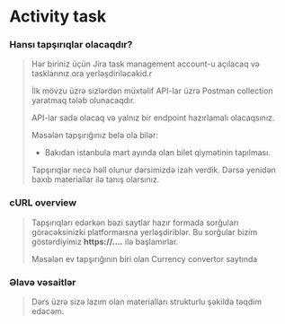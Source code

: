 # Activity task

### Hansı tapşırıqlar olacaqdır?

> Hər biriniz üçün Jira task management account-u açılacaq və tasklarınız ora yerləşdiriləcəkid.r
>
> İlk mövzu üzrə sizlərdən müxtəlif API-lar üzrə Postman collection yaratmaq tələb olunacaqdır.&#x20;
>
> API-lar sadə olacaq və yalnız bir endpoint hazırlamalı olacaqsınız.
>
> Məsələn tapşırığınız belə ola bilər:
>
> * Bakıdan istanbula mart ayında olan bilet qiymətinin tapılması.&#x20;
>
> Tapşırıqlar necə həll olunur dərsimizdə izah verdik. Dərsə yenidən baxıb materiallar ilə tanış olarsınız.

### cURL overview

> Tapşırıqları edərkən bəzi saytlar hazır formada sorğuları görəcəksinizki platformaısna yerləşdiriblər. Bu sorğular bizim göstərdiyimiz **https://....** ilə başlamırlar.
>
> Məsələn ev tapşırığının biri olan Currency convertor saytında&#x20;





### Əlavə vəsaitlər

> Dərs üzrə sizə lazım olan materialları strukturlu şəkildə təqdim edəcəm.



